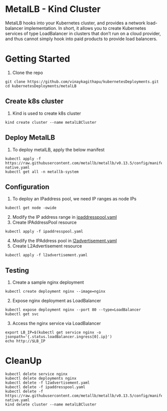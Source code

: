 # MetalLB - Kind Cluster
MetalLB hooks into your Kubernetes cluster, and provides a network load-balancer implementation. In short, it allows you to create Kubernetes services of type LoadBalancer in clusters that don’t run on a cloud provider, and thus cannot simply hook into paid products to provide load balancers. 

# Getting Started
1. Clone the repo
```shell
git clone https://github.com/vinaykagithapu/kubernetesDeployments.git
cd kubernetesDeployments/metalLB
```
## Create k8s cluster
1. Kind is used to create k8s cluster
```shell
kind create cluster --name metalLBCluster
``` 
## Deploy MetalLB
1. To deploy metalLB, apply the below manifest
```shell
kubectl apply -f https://raw.githubusercontent.com/metallb/metallb/v0.13.5/config/manifests/metallb-native.yaml
kubectl get all -n metallb-system
```

## Configuration
1. To deploy an IPaddress pool, we need IP ranges as node IPs
```shell
kubectl get node -owide
```
2. Modify the IP address range in [ipaddresspool.yaml](./ipaddresspool.yaml)
3. Create IPAddressPool resource
```shell
kubectl apply -f ipaddresspool.yaml
```
4. Modify the IPAddress pool in [l2advertisement.yaml](./l2advertisement.yaml)
5. Create L2Advertisement resource
```shell
kubectl apply -f l2advertisement.yaml
```

## Testing
1. Create a sample nginx deployment
```shell
kubectl create deployment nginx --image=nginx
```
2. Expose nginx deployment as LoadBalancer
```shell
kubectl expose deployment nginx --port 80 --type=LoadBalancer 
kubectl get svc
```
3. Access the nginx service via LoadBalancer
```shell
export LB_IP=$(kubectl get service nginx -o jsonpath='{.status.loadBalancer.ingress[0].ip}')
echo http://$LB_IP
```

# CleanUp
```shell
kubectl delete service nginx
kubectl delete deployments nginx
kubectl delete -f l2advertisement.yaml
kubectl delete -f ipaddresspool.yaml
kubectl delete -f https://raw.githubusercontent.com/metallb/metallb/v0.13.5/config/manifests/metallb-native.yaml
kind delete cluster --name metalLBCluster
```